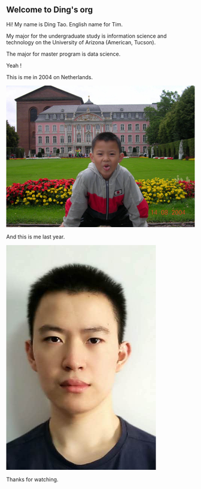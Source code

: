 ## Welcome to Ding's org

Hi! My name is Ding Tao. English name for Tim.

My major for the undergraduate study is information science and technology on the University of Arizona (American, Tucson).

 The major for master program is data science. 

Yeah !

This is me in 2004 on Netherlands.

![Image text](https://github.com/gtb-2022-tao-ding/.github/blob/main/profile/assets/1.jpg)

And this is me last year.

![Image text](https://github.com/gtb-2022-tao-ding/.github/blob/main/profile/assets/2.jpeg)

Thanks for watching.



<!--

**Here are some ideas to get you started:**

🙋‍♀️ A short introduction - what is your organization all about?
🌈 Contribution guidelines - how can the community get involved?
👩‍💻 Useful resources - where can the community find your docs? Is there anything else the community should know?
🍿 Fun facts - what does your team eat for breakfast?
🧙 Remember, you can do mighty things with the power of [Markdown](https://docs.github.com/github/writing-on-github/getting-started-with-writing-and-formatting-on-github/basic-writing-and-formatting-syntax)
-->


